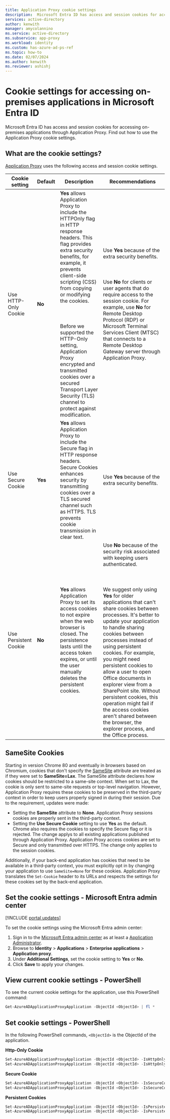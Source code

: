 ```yaml
---
title: Application Proxy cookie settings
description:  Microsoft Entra ID has access and session cookies for accessing on-premises applications through Application Proxy. In this article, you find out how to use and configure the cookie settings. 
services: active-directory
author: kenwith
manager: amycolannino
ms.service: active-directory
ms.subservice: app-proxy
ms.workload: identity
ms.custom: has-azure-ad-ps-ref
ms.topic: how-to
ms.date: 02/07/2024
ms.author: kenwith
ms.reviewer: ashishj
---
```


# Cookie settings for accessing on-premises applications in Microsoft Entra ID

Microsoft Entra ID has access and session cookies for accessing on-premises applications through Application Proxy. Find out how to use the Application Proxy cookie settings. 

## What are the cookie settings?

[Application Proxy](application-proxy.md) uses the following access and session cookie settings.

| Cookie setting | Default | Description | Recommendations |
| -------------- | ------- | ----------- | --------------- |
| Use HTTP-Only Cookie | **No** | **Yes** allows Application Proxy to include the HTTPOnly flag in HTTP response headers. This flag provides extra security benefits, for example, it prevents client-side scripting (CSS) from copying or modifying the cookies.<br></br><br></br>Before we supported the HTTP-Only setting, Application Proxy encrypted and transmitted cookies over a secured Transport Layer Security (TLS) channel to protect against modification. | Use **Yes** because of the extra security benefits.<br></br><br></br>Use **No** for clients or user agents that do require access to the session cookie. For example, use **No** for Remote Desktop Protocol (RDP) or Microsoft Terminal Services Client (MTSC) that connects to a Remote Desktop Gateway server through Application Proxy.|
| Use Secure Cookie | **Yes** | **Yes** allows Application Proxy to include the Secure flag in HTTP response headers. Secure Cookies enhances security by transmitting cookies over a TLS secured channel such as HTTPS. TLS prevents cookie transmission in clear text. | Use **Yes** because of the extra security benefits.|
| Use Persistent Cookie | **No** | **Yes** allows Application Proxy to set its access cookies to not expire when the web browser is closed. The persistence lasts until the access token expires, or until the user manually deletes the persistent cookies. | Use **No** because of the security risk associated with keeping users authenticated.<br></br><br></br>We suggest only using **Yes** for older applications that can't share cookies between processes. It's better to update your application to handle sharing cookies between processes instead of using persistent cookies. For example, you might need persistent cookies to allow a user to open Office documents in explorer view from a SharePoint site. Without persistent cookies, this operation might fail if the access cookies aren't shared between the browser, the explorer process, and the Office process. |

## SameSite Cookies
Starting in version Chrome 80 and eventually in browsers based on Chromium, cookies that don't specify the [SameSite](https://web.dev/samesite-cookies-explained) attribute are treated as if they were set to **SameSite=Lax**. The SameSite attribute declares how cookies should be restricted to a same-site context. When set to Lax, the cookie is only sent to same-site requests or top-level navigation. However, Application Proxy requires these cookies to be preserved in the third-party context in order to keep users properly signed in during their session. Due to the requirement, updates were made:

* Setting the **SameSite** attribute to **None**. Application Proxy sessions cookies are properly sent in the third-party context.
* Setting the **Use Secure Cookie** setting to use **Yes** as the default. Chrome also requires the cookies to specify the Secure flag or it is rejected. The change applys to all existing applications published through Application Proxy. Application Proxy access cookies are set to Secure and only transmitted over HTTPS. The change only applies to the session cookies.

Additionally, if your back-end application has cookies that need to be available in a third-party context, you must explicitly opt in by changing your application to use `SameSite=None` for these cookies. Application Proxy translates the `Set-Cookie` header to its URLs and respects the settings for these cookies set by the back-end application.


## Set the cookie settings - Microsoft Entra admin center

[!INCLUDE [portal updates](~/includes/portal-update.md)]

To set the cookie settings using the Microsoft Entra admin center:

1. Sign in to the [Microsoft Entra admin center](https://entra.microsoft.com) as at least a [Application Administrator](~/identity/role-based-access-control/permissions-reference.md#application-administrator).
1. Browse to **Identity** > **Applications** > **Enterprise applications** > **Application proxy**.
5. Under **Additional Settings**, set the cookie setting to **Yes** or **No**.
6. Click **Save** to apply your changes. 

## View current cookie settings - PowerShell

To see the current cookie settings for the application, use this PowerShell command:  

```powershell
Get-AzureADApplicationProxyApplication -ObjectId <ObjectId> | fl * 
```

## Set cookie settings - PowerShell

In the following PowerShell commands, ```<ObjectId>``` is the ObjectId of the application. 

**Http-Only Cookie** 

```powershell
Set-AzureADApplicationProxyApplication -ObjectId <ObjectId> -IsHttpOnlyCookieEnabled $true 
Set-AzureADApplicationProxyApplication -ObjectId <ObjectId> -IsHttpOnlyCookieEnabled $false 
```

**Secure Cookie**

```powershell
Set-AzureADApplicationProxyApplication -ObjectId <ObjectId> -IsSecureCookieEnabled $true 
Set-AzureADApplicationProxyApplication -ObjectId <ObjectId> -IsSecureCookieEnabled $false 
```

**Persistent Cookies**

```powershell
Set-AzureADApplicationProxyApplication -ObjectId <ObjectId> -IsPersistentCookieEnabled $true 
Set-AzureADApplicationProxyApplication -ObjectId <ObjectId> -IsPersistentCookieEnabled $false 
```
